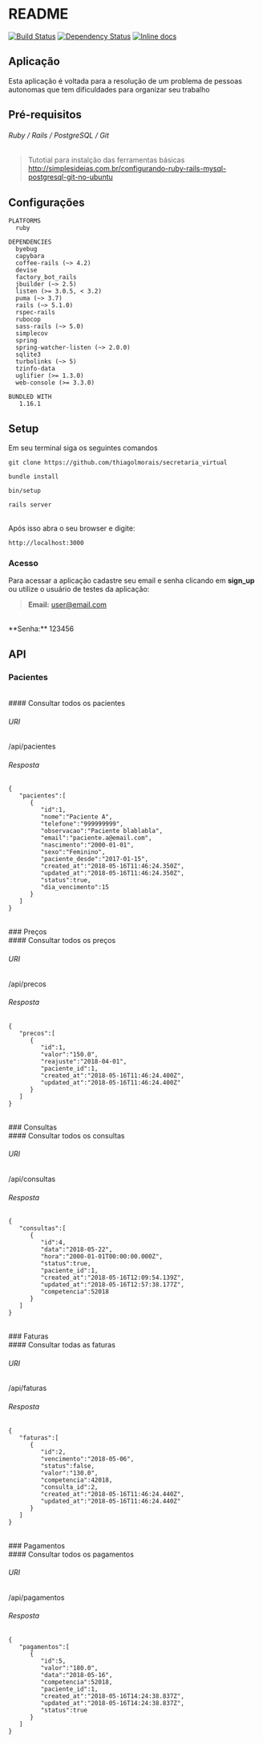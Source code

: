 # README
[![Build Status](https://travis-ci.org/thiagolmorais/secretaria_virtual.svg?branch=master)](https://travis-ci.org/thiagolmorais/secretaria_virtual)
[![Dependency Status](https://beta.gemnasium.com/badges/github.com/thiagolmorais/secretaria_virtual.svg)](https://beta.gemnasium.com/projects/github.com/thiagolmorais/secretaria_virtual)
[![Inline docs](http://inch-ci.org/github/thiagolmorais/secretaria_virtual.svg?branch=master)](http://inch-ci.org/github/thiagolmorais/secretaria_virtual)

## Aplicação

Esta aplicação é voltada para a resolução de um problema de pessoas autonomas que tem dificuldades para organizar seu trabalho

## Pré-requisitos
###### Ruby / Rails / PostgreSQL / Git

>Tutotial para instalção das ferramentas básicas <br>
http://simplesideias.com.br/configurando-ruby-rails-mysql-postgresql-git-no-ubuntu

## Configurações
```
PLATFORMS
  ruby

DEPENDENCIES
  byebug
  capybara
  coffee-rails (~> 4.2)
  devise
  factory_bot_rails
  jbuilder (~> 2.5)
  listen (>= 3.0.5, < 3.2)
  puma (~> 3.7)
  rails (~> 5.1.0)
  rspec-rails
  rubocop
  sass-rails (~> 5.0)
  simplecov
  spring
  spring-watcher-listen (~> 2.0.0)
  sqlite3
  turbolinks (~> 5)
  tzinfo-data
  uglifier (>= 1.3.0)
  web-console (>= 3.3.0)

BUNDLED WITH
   1.16.1
```

## Setup

Em seu terminal siga os seguintes comandos
```
git clone https://github.com/thiagolmorais/secretaria_virtual
```
```rails
bundle install
```
```rails
bin/setup
```
```Rails
rails server
```
<br>
Após isso abra o seu browser e digite:

```
http://localhost:3000
```

### Acesso
Para acessar a aplicação cadastre seu email e senha clicando em **sign_up** ou utilize o usuário de testes da aplicação:
> **Email:** user@email.com
<br>
  **Senha:** 123456

## API

### Pacientes
<br>
#### Consultar todos os pacientes

###### URI
/api/pacientes

###### Resposta
```as_json
{  
   "pacientes":[  
      {  
         "id":1,
         "nome":"Paciente A",
         "telefone":"999999999",
         "observacao":"Paciente blablabla",
         "email":"paciente.a@email.com",
         "nascimento":"2000-01-01",
         "sexo":"Feminino",
         "paciente_desde":"2017-01-15",
         "created_at":"2018-05-16T11:46:24.350Z",
         "updated_at":"2018-05-16T11:46:24.350Z",
         "status":true,
         "dia_vencimento":15
      }
   ]
}
```
<br>
### Preços
<br>
#### Consultar todos os preços

###### URI
/api/precos

###### Resposta
```as_json
{  
   "precos":[  
      {  
         "id":1,
         "valor":"150.0",
         "reajuste":"2018-04-01",
         "paciente_id":1,
         "created_at":"2018-05-16T11:46:24.400Z",
         "updated_at":"2018-05-16T11:46:24.400Z"
      }
   ]
}
```
<br>
### Consultas
<br>
#### Consultar todos os consultas

###### URI
/api/consultas

###### Resposta
```as_json
{  
   "consultas":[  
      {  
         "id":4,
         "data":"2018-05-22",
         "hora":"2000-01-01T00:00:00.000Z",
         "status":true,
         "paciente_id":1,
         "created_at":"2018-05-16T12:09:54.139Z",
         "updated_at":"2018-05-16T12:57:38.177Z",
         "competencia":52018
      }
   ]
}
```
<br>
### Faturas
<br>
#### Consultar todas as faturas

###### URI
/api/faturas

###### Resposta
```as_json
{  
   "faturas":[  
      {  
         "id":2,
         "vencimento":"2018-05-06",
         "status":false,
         "valor":"130.0",
         "competencia":42018,
         "consulta_id":2,
         "created_at":"2018-05-16T11:46:24.440Z",
         "updated_at":"2018-05-16T11:46:24.440Z"
      }
   ]
}
```
<br>
### Pagamentos
<br>
#### Consultar todos os pagamentos

###### URI
/api/pagamentos

###### Resposta
```as_json
{  
   "pagamentos":[  
      {  
         "id":5,
         "valor":"180.0",
         "data":"2018-05-16",
         "competencia":52018,
         "paciente_id":1,
         "created_at":"2018-05-16T14:24:38.837Z",
         "updated_at":"2018-05-16T14:24:38.837Z",
         "status":true
      }
   ]
}
```
